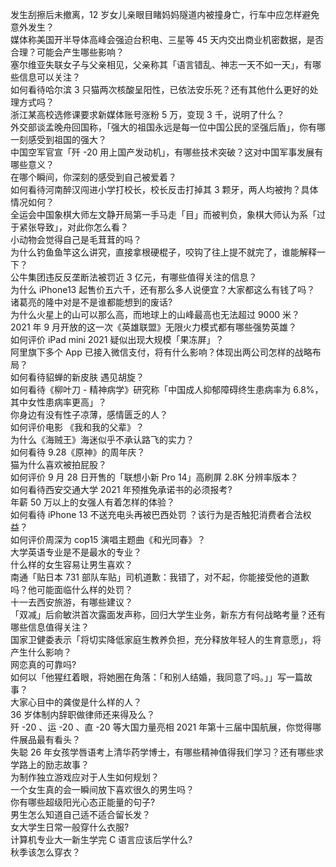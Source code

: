 发生刮擦后未撤离，12 岁女儿亲眼目睹妈妈隧道内被撞身亡，行车中应怎样避免意外发生？  
媒体称美国开半导体高峰会强迫台积电、三星等 45 天内交出商业机密数据，是否合理？可能会产生哪些影响？  
塞尔维亚失联女子与父亲相见，父亲称其「语言错乱、神志一天不如一天」，有哪些信息可以关注？  
如何看待哈尔滨 3 只猫两次核酸呈阳性，已依法安乐死？还有其他什么更好的处理方式吗？  
浙江某高校选修课要求新媒体账号涨粉 5 万，变现 3 千，说明了什么？  
外交部谈孟晚舟回国称，「强大的祖国永远是每一位中国公民的坚强后盾」，你有哪一刻感受到祖国的强大？  
中国空军官宣「歼 -20 用上国产发动机」，有哪些技术突破？这对中国军事发展有哪些意义？  
在哪个瞬间，你深刻的感受到自己被爱着？  
如何看待河南醉汉闯进小学打校长，校长反击打掉其 3 颗牙，两人均被拘？具体情况如何？  
全运会中国象棋大师左文静开局第一手马走「目」而被判负，象棋大师认为系「过于紧张导致」，对此你怎么看？  
小动物会觉得自己是毛茸茸的吗？  
为什么钓鱼鱼竿这么讲究，直接拿根硬棍子，咬钩了往上提不就完了，谁能解释一下？  
公牛集团违反反垄断法被罚近 3 亿元，有哪些值得关注的信息？  
为什么 iPhone13 起售价五六千，还有那么多人说便宜？大家都这么有钱了吗？  
诸葛亮的隆中对是不是谁都能想到的废话?  
为什么火星上的山可以那么高，而地球上的山峰最高也无法超过 9000 米？  
2021 年 9 月开放的这一次《英雄联盟》无限火力模式都有哪些强势英雄？  
如何评价 iPad mini 2021 疑似出现大规模「果冻屏」？  
阿里旗下多个 App 已接入微信支付，将有什么影响？体现出两公司怎样的战略布局？  
如何看待貂蝉的新皮肤 遇见胡旋？  
如何看待《柳叶刀 - 精神病学》研究称「中国成人抑郁障碍终生患病率为 6.8%，其中女性患病率更高」？  
你身边有没有性子凉薄，感情匮乏的人？  
如何评价电影 《我和我的父辈》？  
为什么《海贼王》海迷似乎不承认路飞的实力？  
如何看待 9.28《原神》的周年庆？  
猫为什么喜欢被拍屁股？  
如何评价 9 月 28 日开售的「联想小新 Pro 14」高刷屏 2.8K 分辨率版本？  
如何看待西安交通大学 2021 年预推免承诺书的必须报考?  
年薪 50 万以上的女强人有着怎样的体验？  
如何看待 iPhone 13 不送充电头再被巴西处罚 ？该行为是否触犯消费者合法权益？  
如何评价周深为 cop15 演唱主题曲《和光同春》？  
大学英语专业是不是最水的专业？  
什么样的女生容易让男生喜欢？  
南通「贴日本 731 部队车贴」司机道歉：我错了，对不起，你能接受他的道歉吗？他可能面临什么样的处罚？  
十一去西安旅游，有哪些建议？  
「双减」后俞敏洪首次露面发声称，回归大学生业务，新东方有何战略考量？还有哪些信息值得关注？  
国家卫健委表示「将切实降低家庭生教养负担，充分释放年轻人的生育意愿」，将产生什么影响？  
网恋真的可靠吗?  
如何以「他猩红着眼，将她圈在角落：「和别人结婚，我同意了吗。」」写一篇故事？  
大家心目中的龚俊是什么样的人？  
36 岁体制内辞职做律师还来得及么？  
歼 -20 、运 -20 、直 -20 等大国力量亮相 2021 年第十三届中国航展，你觉得哪件展品最有看头？  
失聪 26 年女孩学唇语考上清华药学博士，有哪些精神值得我们学习？还有哪些求学路上的励志故事？  
为制作独立游戏应对于人生如何规划？  
一个女生真的会一瞬间放下喜欢很久的男生吗？  
你有哪些超级阳光心态正能量的句子?  
男生怎么知道自己适不适合留长发？  
女大学生日常一般穿什么衣服?  
计算机专业大一新生学完 C 语言应该后学什么?  
秋季该怎么穿衣？  
